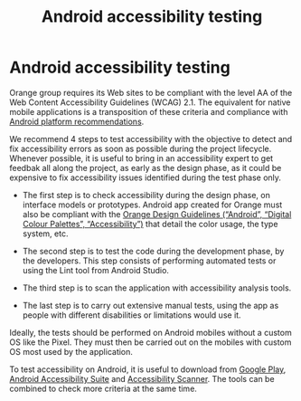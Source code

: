﻿---
title: "Android accessibility testing"
---

# Android accessibility testing

Orange group requires its Web sites to be compliant with the level AA of the Web Content Accessibility Guidelines (<abbr>WCAG</abbr>) 2.1. The equivalent for native mobile applications is a transposition of these criteria and compliance with [Android platform recommendations](https://developer.android.com/training/accessibility/testing).

We recommend 4 steps to test accessibility with the objective to detect and fix accessibility errors as soon as possible during the project lifecycle. Whenever possible, it is useful to bring in an accessibility expert to get feedbak all along the project, as early as the design phase, as it could be expensive to fix accessibility issues identified during the test phase only.

- The first step is to check accessibility during the design phase, on interface models or prototypes.  Android app created for Orange must also be compliant with the [Orange Design Guidelines (“Android”, “Digital Colour Palettes”, “Accessibility”)](https://design.orange.com/fr/guidelines/) that detail the color usage, the type system, etc.

- The second step is to test the code during the development phase, by the developers. This step consists of performing automated tests or using the Lint tool from Android Studio.

- The third step is to scan the application with accessibility analysis tools.

- The last step is to carry out extensive manual tests, using the app as people with different disabilities or limitations would use it.

Ideally, the tests should be performed on Android mobiles without a custom OS like the Pixel. They must then be carried out on the mobiles with custom OS most used by the application.

To test accessibility on Android, it is useful to download from [Google Play](https://play.google.com/store/apps?hl=fr), [Android Accessibility Suite](https://play.google.com/store/apps/details?id=com.google.android.marvin.talkback) and [Accessibility Scanner](https://play.google.com/store/apps/details?id=com.google.android.apps.accessibility.auditor). The tools can be combined to check more criteria at the same time.
